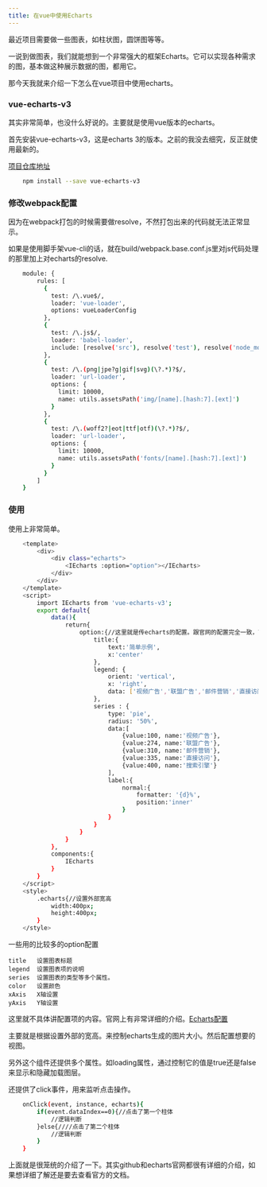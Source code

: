 ```yaml
---
title: 在vue中使用Echarts
---
```


最近项目需要做一些图表，如柱状图，圆饼图等等。

一说到做图表，我们就能想到一个非常强大的框架Echarts。它可以实现各种需求的图，基本做这种展示数据的图，都用它。

那今天我就来介绍一下怎么在vue项目中使用echarts。

<!-- More -->

### vue-echarts-v3

其实非常简单，也没什么好说的。主要就是使用vue版本的echarts。

首先安装vue-echarts-v3，这是echarts 3的版本。之前的我没去细究，反正就使用最新的。

[项目仓库地址](https://github.com/xlsdg/vue-echarts-v3)

```bash
    npm install --save vue-echarts-v3
```


### 修改webpack配置

因为在webpack打包的时候需要做resolve，不然打包出来的代码就无法正常显示。

如果是使用脚手架vue-cli的话，就在build/webpack.base.conf.js里对js代码处理的那里加上对echarts的resolve.

```bash
    module: {
        rules: [
          {
            test: /\.vue$/,
            loader: 'vue-loader',
            options: vueLoaderConfig
          },
          {
            test: /\.js$/,
            loader: 'babel-loader',
            include: [resolve('src'), resolve('test'), resolve('node_modules/vue-echarts-v3/src')]//加上这个resolve('node_modules/vue-echarts-v3/src')
          },
          {
            test: /\.(png|jpe?g|gif|svg)(\?.*)?$/,
            loader: 'url-loader',
            options: {
              limit: 10000,
              name: utils.assetsPath('img/[name].[hash:7].[ext]')
            }
          },
          {
            test: /\.(woff2?|eot|ttf|otf)(\?.*)?$/,
            loader: 'url-loader',
            options: {
              limit: 10000,
              name: utils.assetsPath('fonts/[name].[hash:7].[ext]')
            }
          }
        ]
    }
```

### 使用

使用上非常简单。

```bash
    <template>
        <div>
            <div class="echarts">
                <IEcharts :option="option"></IEcharts>
            </div>
        </div>
    </template>
    <script>
        import IEcharts from 'vue-echarts-v3';
        export default{
            data(){
                return{
                    option:{//这里就是传echarts的配置。跟官网的配置完全一致，下面只是一个简单例子
                        title:{
                            text:'简单示例',
                            x:'center'
                        },
                        legend: {
                            orient: 'vertical',
                            x: 'right',
                            data: ['视频广告','联盟广告','邮件营销','直接访问','搜索引擎']
                        },
                        series : {
                            type: 'pie',
                            radius: '50%',
                            data:[
                                {value:100, name:'视频广告'},
                                {value:274, name:'联盟广告'},
                                {value:310, name:'邮件营销'},
                                {value:335, name:'直接访问'},
                                {value:400, name:'搜索引擎'}
                            ],
                            label:{
                                normal:{
                                    formatter: '{d}%',
                                    position:'inner'
                                }
                            }
                        }
                    }
                }
            },
            components:{
                IEcharts
            }
        }
    </script>
    <style>
        .echarts{//设置外部宽高
            width:400px;
            height:400px;
        }
    </style>
```


一些用的比较多的option配置

    title   设置图表标题
    legend  设置图表项的说明
    series  设置图表的类型等多个属性。
    color   设置颜色
    xAxis   X轴设置
    yAxis   Y轴设置


这里就不具体讲配置项的内容。官网上有非常详细的介绍。[Echarts配置](http://echarts.baidu.com/option.html#xAxis)

主要就是根据设置外部的宽高。来控制echarts生成的图片大小。然后配置想要的视图。

另外这个组件还提供多个属性。如loading属性，通过控制它的值是true还是false来显示和隐藏加载图层。

还提供了click事件，用来监听点击操作。

```bash
    onClick(event, instance, echarts){
        if(event.dataIndex==0){//点击了第一个柱体
            //逻辑判断  
        }else{////点击了第二个柱体
            //逻辑判断
        }
    }
```

上面就是很笼统的介绍了一下。其实github和echarts官网都很有详细的介绍，如果想详细了解还是要去查看官方的文档。